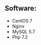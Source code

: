 <h2>
	Software:
</h2>
<ul>
	<li>CentOS 7</li>
	<li>Nginx</li>
	<li>MySQL 5.7</li>
	<li>Php 7.2</li>
</ul>